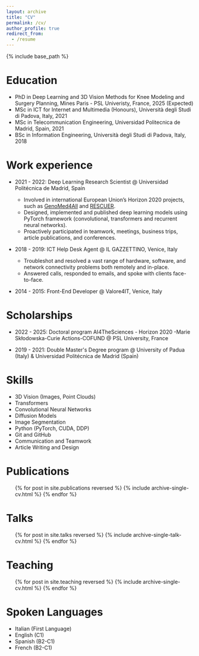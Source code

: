 ```yaml
---
layout: archive
title: "CV"
permalink: /cv/
author_profile: true
redirect_from:
  - /resume
---
```


{% include base_path %}

Education
======
* PhD in Deep Learning and 3D Vision Methods for Knee Modeling and Surgery Planning, Mines Paris - PSL Univeristy, France, 2025 (Expected)
* MSc in ICT for Internet and Multimedia (Honours), Università degli Studi di Padova, Italy, 2021
* MSc in Telecommunication Engineering, Universidad Politecnica de Madrid, Spain, 2021
* BSc in Information Engineering, Università degli Studi di Padova, Italy, 2018

Work experience
======
* 2021 - 2022: Deep Learning Research Scientist @ Universidad Politécnica de Madrid, Spain
  * Involved in international European Union’s Horizon 2020 projects, such as <a href='https://genomed4all.eu/'>GenoMed4All</a> and <a href='https://rescuerproject.eu/'>RESCUER</a>.
  * Designed, implemented and published deep learning models using PyTorch framework (convolutional, transformers and recurrent neural networks).
  * Proactively participated in teamwork, meetings, business trips, article publications, and conferences.

* 2018 - 2019: ICT Help Desk Agent @ IL GAZZETTINO, Venice, Italy
  * Troubleshot and resolved a vast range of hardware, software, and network connectivity problems both remotely and in-place.
  * Answered calls, responded to emails, and spoke with clients face-to-face.
  
* 2014 - 2015: Front-End Developer @ Valore4IT, Venice, Italy

Scholarships
======
* 2022 - 2025: Doctoral program AI4TheSciences - Horizon 2020 -Marie Skłodowska-Curie Actions-COFUND @ PSL University, France

* 2019 - 2021: Double Master's Degree program @ University of Padua (Italy) & Universidad Politécnica de Madrid (Spain)

Skills
======
* 3D Vision (Images, Point Clouds)
* Transformers
* Convolutional Neural Networks
* Diffusion Models
* Image Segmentation
* Python (PyTorch, CUDA, DDP)
* Git and GitHub
* Communication and Teamwork 
* Article Writing and Design 

Publications
======
  <ul>{% for post in site.publications reversed %}
    {% include archive-single-cv.html %}
  {% endfor %}</ul>
  
Talks
======
  <ul>{% for post in site.talks reversed %}
    {% include archive-single-talk-cv.html  %}
  {% endfor %}</ul>
  
Teaching
======
  <ul>{% for post in site.teaching reversed %}
    {% include archive-single-cv.html %}
  {% endfor %}</ul>

Spoken Languages
======
  <ul>
    <li>Italian (First Language)</li>
    <li>English (C1)</li>
    <li>Spanish (B2-C1)</li>
    <li>French (B2-C1)</li>
  </ul>

